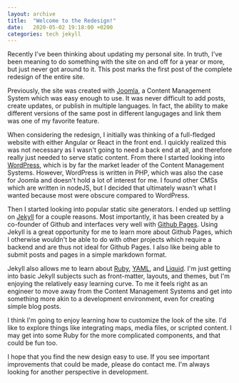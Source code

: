 ```yaml
---
layout: archive
title:  "Welcome to the Redesign!"
date:   2020-05-02 19:18:00 +0200
categories: tech jekyll
---
```

Recently I've been thinking about updating my personal site. In truth, I've been meaning to do something with the site on and off for a year or more, but just never got around to it. This post marks the first post of the complete redesign of the entire site.

Previously, the site was created with [Joomla][joomla], a Content Management System which was easy enough to use. It was never difficult to add posts, create updates, or publish in multiple languages. In fact, the ability to make different versions of the same post in different langugages and link them was one of my favorite feature.

When considering the redesign, I initially was thinking of a full-fledged website with either Angular or React in the front end. I quickly realized this was not necessary as I wasn't going to need a back end at all, and therefore really just needed to serve static content. From there I started looking into [WordPress][wordpress], which is by far the market leader of the Content Management Systems. However, WordPress is written in PHP, which was also the case for Joomla and doesn't hold a lot of interest for me. I found other CMSs which are written in nodeJS, but I decided that ultimately wasn't what I wanted because most were obscure compared to WordPress.

Then I started looking into popular static site generators. I ended up settling on [Jekyll][jekyll] for a couple reasons. Most importantly, it has been created by a co-founder of Github and interfaces very well with [Github Pages][githubpages]. Using Jekyll is a great opportunity for me to learn more about Github Pages, which I otherwise wouldn't be able to do with other projects which require a backend and are thus not ideal for Github Pages. I also like being able to submit posts and pages in a simple markdown format.

Jekyll also allows me to learn about [Ruby][ruby], [YAML][yaml], and [Liquid][liquid]. I'm just getting into basic Jekyll subjects such as  front-matter, layouts, and themes, but I'm enjoying the relatively easy learning curve. To me it feels right as an engineer to move away from the Content Management Systems and get into something more akin to a development environment, even for creating simple blog posts.

I think I'm going to enjoy learning how to customize the look of the site. I'd like to explore things like integrating maps, media files, or scripted content. I may get into some Ruby for the more complicated components, and that could be fun too.

I hope that you find the new design easy to use. If you see important improvements that could be made, please do contact me. I'm always looking for another perspective in development.

[githubpages]: https://pages.github.com/
[jekyll]: https://jekyllrb.com/
[joomla]: https://www.joomla.org/
[liquid]: https://shopify.github.io/liquid/
[ruby]: https://www.ruby-lang.org/
[wordpress]: https://wordpress.com/
[yaml]: https://yaml.org/
